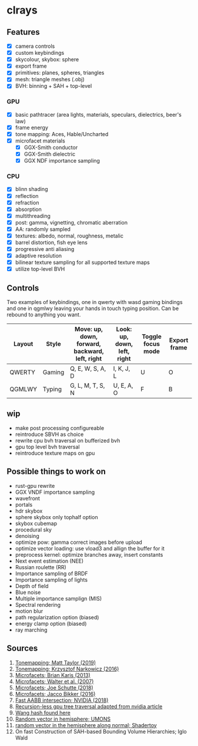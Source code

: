 # clrays

## Features
- [x] camera controls
- [x] custom keybindings
- [x] skycolour, skybox: sphere
- [x] export frame
- [x] primitives: planes, spheres, triangles
- [x] mesh: triangle meshes (.obj)
- [x] BVH: binning + SAH + top-level

### GPU
- [x] basic pathtracer (area lights, materials, speculars, dielectrics, beer's law)
- [x] frame energy
- [x] tone mapping: Aces, Hable/Uncharted
- [x] microfacet materials
  - [x] GGX-Smith conductor
  - [x] GGX-Smith dielectric
  - [x] GGX NDF importance sampling

### CPU
- [x] blinn shading
- [x] reflection
- [x] refraction
- [x] absorption
- [x] multithreading
- [x] post: gamma, vignetting, chromatic aberration
- [x] AA: randomly sampled
- [x] textures: albedo, normal, roughness, metalic
- [x] barrel distortion, fish eye lens
- [x] progressive anti aliasing
- [x] adaptive resolution
- [x] bilinear texture sampling for all supported texture maps
- [x] utilize top-level BVH

## Controls

Two examples of keybindings, one in qwerty with wasd gaming bindings and one in qgmlwy leaving your hands in touch typing position.
Can be rebound to anything you want.

Layout  | Style | Move: up, down, forward, backward, left, right | Look: up, down, left, right | Toggle focus mode | Export frame
--------|-------|------------------------------------------------|-----------------------------|-------------------|---------------
QWERTY  |Gaming | Q, E, W, S, A, D                               | I, K, J, L                  | U                 | O
QGMLWY  |Typing | G, L, M, T, S, N                               | U, E, A, O                  | F                 | B

## wip
- make post processing configureable
- reintroduce SBVH as choice
- rewrite cpu bvh traversal on bufferized bvh
- gpu top level bvh traversal
- reintroduce texture maps on gpu

## Possible things to work on
- rust-gpu rewrite
- GGX VNDF importance sampling
- wavefront
- portals
- hdr skybox
- sphere skybox only tophalf option
- skybox cubemap
- procedural sky
- denoising
- optimize pow: gamma correct images before upload
- optimize vector loading: use vload3 and allign the buffer for it
- preprocess kernel: optimize branches away, insert constants
- Next event estimation (NEE)
- Russian roulette (RR)
- Importance sampling of BRDF
- Importance sampling of lights
- Depth of field
- Blue noise
- Multiple importance samplign (MIS)
- Spectral rendering
- motion blur
- path regularization option (biased)
- energy clamp option (biased)
- ray marching

## Sources
1. [Tonemapping; Matt Taylor (2019)](https://64.github.io/tonemapping/)
2. [Tonemapping; Krzysztof Narkowicz (2016)](https://knarkowicz.wordpress.com/2016/01/06/aces-filmic-tone-mapping-curve/)
3. [Microfacets; Brian Karis (2013)](http://graphicrants.blogspot.com/2013/08/specular-brdf-reference.html)
4. [Microfacets; Walter et al. (2007)](https://www.cs.cornell.edu/~srm/publications/EGSR07-btdf.pdf)
5. [Microfacets; Joe Schutte (2018)](https://schuttejoe.github.io/post/ggximportancesamplingpart1/)
6. [Microfacets; Jacco Bikker (2016)](https://www.cs.uu.nl/docs/vakken/magr/portfolio/INFOMAGR/lecture13.pdf)
7. [Fast AABB intersection; NVIDIA (2018)](https://www.jcgt.org/published/0007/03/04/paper-lowres.pdf)
8. [Recursion-less gpu tree traversal adapted from nvidia article](https://developer.nvidia.com/blog/thinking-parallel-part-ii-tree-traversal-gpu/)
9. [Wang hash found here](https://riptutorial.com/opencl/example/20715/using-thomas-wang-s-integer-hash-function)
10. [Random vector in hemisphere; UMONS](https://angms.science/doc/RM/randUnitVec.pdf)
11. [random vector in the hemisphere along normal; Shadertoy](https://www.shadertoy.com/view/4s3cRr)
12. On fast Construction of SAH-based Bounding Volume Hierarchies; Iglo Wald
<!---
[Microfacets; Eric Heitz (2018)]https://jcgt.org/published/0007/04/01/paper.pdf
--->
